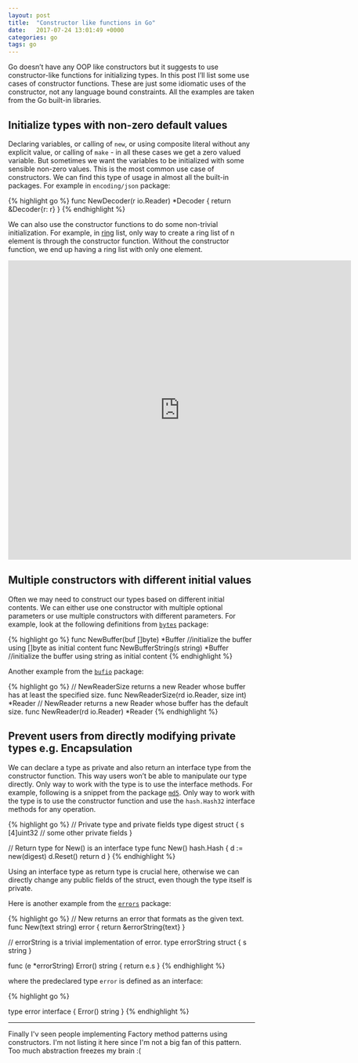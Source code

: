 ```yaml
---
layout: post
title:  "Constructor like functions in Go"
date:   2017-07-24 13:01:49 +0000
categories: go
tags: go
---
```


Go doesn’t have any OOP like constructors but it suggests to use constructor-like functions for initializing types. In this post I’ll list some use cases of constructor functions. These are just some idiomatic uses of the constructor, not any language bound constraints. All the examples are taken from the Go built-in libraries.

## Initialize types with non-zero default values

Declaring variables, or calling of `new`, or using composite literal without any explicit value, or calling of `make` - in all these cases we get a zero valued variable. But sometimes we want the variables to be initialized with some sensible non-zero values. This is the most common use case of constructors. We can find this type of usage in almost all the built-in packages. For example in `encoding/json` package:

{% highlight go %}
func NewDecoder(r io.Reader) *Decoder {
	return &Decoder{r: r}
}
{% endhighlight %}


We can also use the constructor functions to do some non-trivial initialization. For example, in [ring](https://golang.org/pkg/container/ring/) list, only way to create a ring list of n element is through the constructor function. Without the constructor function, we end up having a ring list with only one element.

<embed width="700" height="610" src="https://play.golang.org/p/0N9v5zmp3F"/>

## Multiple constructors with different initial values

Often we may need to construct our types based on different initial contents. We can either use one constructor with multiple optional parameters or use multiple constructors with different parameters. For example, look at the following definitions from [`bytes`](https://golang.org/pkg/bytes/#NewBuffer) package:

{% highlight go %}
func NewBuffer(buf []byte) *Buffer //initialize the buffer using []byte as initial content
func NewBufferString(s string) *Buffer //initialize the buffer using string as initial content
{% endhighlight %}

Another example from the [`bufio`](https://golang.org/pkg/bufio/#NewReader)  package:

{% highlight go %}
// NewReaderSize returns a new Reader whose buffer has at least the specified size.
func NewReaderSize(rd io.Reader, size int) *Reader
// NewReader returns a new Reader whose buffer has the default size.
func NewReader(rd io.Reader) *Reader
{% endhighlight %}


## Prevent users from directly modifying private types e.g. Encapsulation

   We can declare a type as private and also return an interface type from the constructor function. This way users won’t be able to manipulate our type directly. Only way to work with the type is to use the interface methods. For example, following is a snippet from the package [`md5`](https://golang.org/pkg/crypto/md5/#New). Only way to work with the type is to use the constructor function and use the `hash.Hash32` interface methods for any operation.

{% highlight go %}
// Private type and private fields
type digest struct {
	s [4]uint32
	// some other private fields
}

// Return type for New() is an interface type
func New() hash.Hash {
	d := new(digest)
	d.Reset()
	return d
}
{% endhighlight %}

Using an interface type as return type is crucial here, otherwise we can directly change any public fields of the struct, even though the type itself is private.

Here is another example from the [`errors`](https://golang.org/src/errors/errors.go) package:

{% highlight go %}
// New returns an error that formats as the given text.
func New(text string) error {
	return &errorString{text}
}

// errorString is a trivial implementation of error.
type errorString struct {
	s string
}

func (e *errorString) Error() string {
	return e.s
}
{% endhighlight %}

where the predeclared type `error` is defined as an interface:

{% highlight go %}

type error interface {
	Error() string
}
{% endhighlight %}

----

Finally I'v seen people implementing Factory method patterns using constructors. I'm not listing it here since I'm not a big fan of this pattern. Too much abstraction freezes my brain :(

